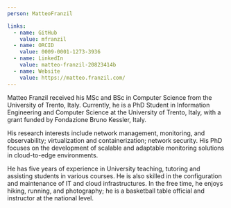 ```yaml
---
person: MatteoFranzil

links:
  - name: GitHub
    value: mfranzil
  - name: ORCID
    value: 0009-0001-1273-3936
  - name: LinkedIn
    value: matteo-franzil-20823414b
  - name: Website
    value: https://matteo.franzil.com/
---
```


Matteo Franzil received his MSc and BSc in Computer Science from the University of Trento, Italy. Currently, he is a PhD Student in Information Engineering and Computer Science at the University of Trento, Italy, with a grant funded by Fondazione Bruno Kessler, Italy.

His research interests include network management, monitoring, and observability; virtualization and containerization; network security. His PhD focuses on the development of scalable and adaptable monitoring solutions in cloud-to-edge environments.

He has five years of experience in University teaching, tutoring and assisting students in various courses. He is also skilled in the configuration and maintenance of IT and cloud infrastructures. In the free time, he enjoys hiking, running, and photography; he is a basketball table official and instructor at the national level.
